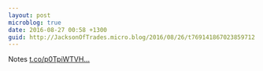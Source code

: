 ```yaml
---
layout: post
microblog: true
date: 2016-08-27 00:58 +1300
guid: http://JacksonOfTrades.micro.blog/2016/08/26/t769141867023859712.html
---
```

Notes [t.co/p0TpiWTVH...](https://t.co/p0TpiWTVHH)
